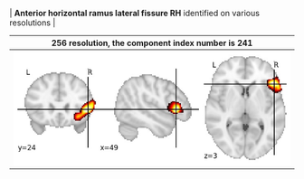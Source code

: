


| **Anterior horizontal ramus lateral fissure RH** identified on various resolutions |

| 256 resolution, the component index number is 241|  
|:---:|  
| ![Component 256](../256/final/241.jpg "From component 256: Anterior horizontal ramus lateral fissure RH") |